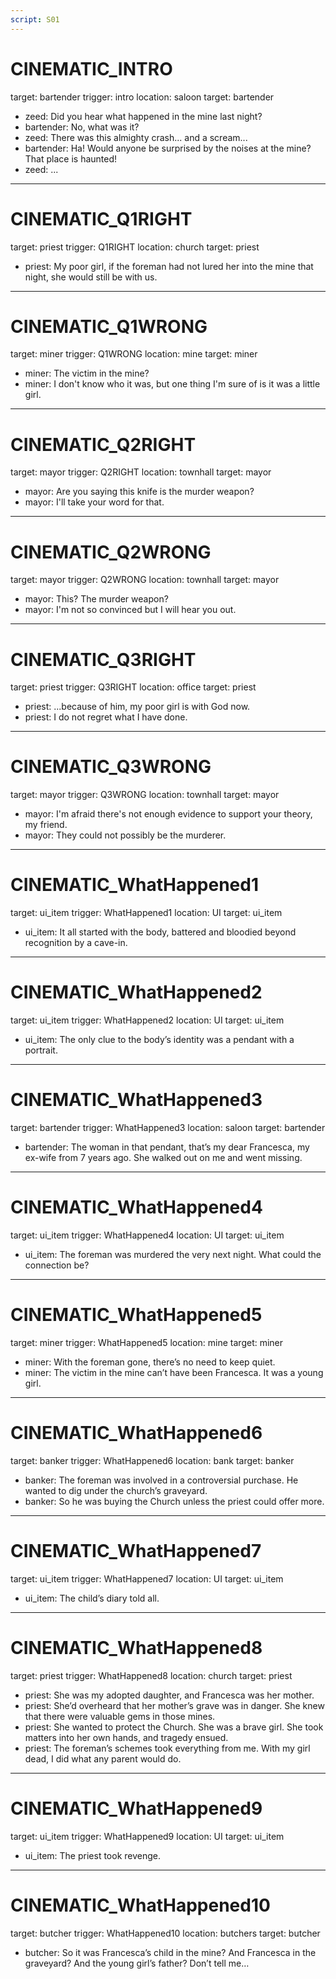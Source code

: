 ```yaml
---
script: S01
---
```

# CINEMATIC_INTRO
target: bartender
trigger: intro
location: saloon
target: bartender
- zeed: Did you hear what happened in the mine last night?
- bartender: No, what was it?
- zeed: There was this almighty crash... and a scream...
- bartender: Ha! Would anyone be surprised by the noises at the mine? That place is haunted!
- zeed: ...
---
# CINEMATIC_Q1RIGHT
target: priest
trigger: Q1RIGHT
location: church
target: priest
- priest: My poor girl, if the foreman had not lured her into the mine that night, she would still be with us.
---
# CINEMATIC_Q1WRONG
target: miner
trigger: Q1WRONG
location: mine
target: miner
- miner: The victim in the mine?
- miner: I don't know who it was, but one thing I'm sure of is it was a little girl.
---
# CINEMATIC_Q2RIGHT
target: mayor
trigger: Q2RIGHT
location: townhall
target: mayor
- mayor: Are you saying this knife is the murder weapon?
- mayor: I'll take your word for that.
---
# CINEMATIC_Q2WRONG
target: mayor
trigger: Q2WRONG
location: townhall
target: mayor
- mayor: This? The murder weapon?
- mayor: I'm not so convinced but I will hear you out.
---
# CINEMATIC_Q3RIGHT
target: priest
trigger: Q3RIGHT
location: office
target: priest
- priest: ...because of him, my poor girl is with God now.
- priest: I do not regret what I have done.
---
# CINEMATIC_Q3WRONG
target: mayor
trigger: Q3WRONG
location: townhall
target: mayor
- mayor: I'm afraid there's not enough evidence to support your theory, my friend.
- mayor: They could not possibly be the murderer.
---
# CINEMATIC_WhatHappened1
target: ui_item
trigger: WhatHappened1
location: UI
target: ui_item
- ui_item: It all started with the body, battered and bloodied beyond recognition by a cave-in. 
---
# CINEMATIC_WhatHappened2
target: ui_item
trigger: WhatHappened2
location: UI
target: ui_item
- ui_item: The only clue to the body’s identity was a pendant with a portrait.
---
# CINEMATIC_WhatHappened3
target: bartender
trigger: WhatHappened3
location: saloon
target: bartender
- bartender: The woman in that pendant, that’s my dear Francesca, my ex-wife from 7 years ago. She walked out on me and went missing.
---
# CINEMATIC_WhatHappened4
target: ui_item
trigger: WhatHappened4
location: UI
target: ui_item
- ui_item: The foreman was murdered the very next night. What could the connection be?
---
# CINEMATIC_WhatHappened5
target: miner
trigger: WhatHappened5
location: mine
target: miner
- miner: With the foreman gone, there’s no need to keep quiet.
- miner: The victim in the mine can’t have been Francesca. It was a young girl.
---
# CINEMATIC_WhatHappened6
target: banker
trigger: WhatHappened6
location: bank
target: banker
- banker: The foreman was involved in a controversial purchase. He wanted to dig under the church’s graveyard.
- banker: So he was buying the Church unless the priest could offer more.
---
# CINEMATIC_WhatHappened7
target: ui_item
trigger: WhatHappened7
location: UI
target: ui_item
- ui_item: The child’s diary told all.
---
# CINEMATIC_WhatHappened8
target: priest
trigger: WhatHappened8
location: church
target: priest
- priest: She was my adopted daughter, and Francesca was her mother.
- priest: She’d overheard that her mother’s grave was in danger. She knew that there were valuable gems in those mines.
- priest: She wanted to protect the Church. She was a brave girl. She took matters into her own hands, and tragedy ensued.
- priest: The foreman’s schemes took everything from me. With my girl dead, I did what any parent would do.
---
# CINEMATIC_WhatHappened9
target: ui_item
trigger: WhatHappened9
location: UI
target: ui_item
- ui_item: The priest took revenge.
---
# CINEMATIC_WhatHappened10
target: butcher
trigger: WhatHappened10
location: butchers
target: butcher
- butcher: So it was Francesca’s child in the mine? And Francesca in the graveyard? And the young girl’s father? Don’t tell me…
